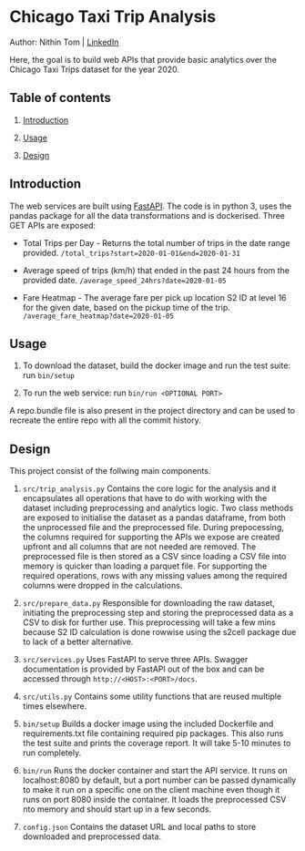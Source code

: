 # Chicago Taxi Trip Analysis

Author: Nithin Tom | [LinkedIn](https://www.linkedin.com/in/nithin-tom/)

Here, the goal is to build web APIs that provide basic analytics over the Chicago Taxi Trips dataset for the year 2020.

## Table of contents

1.  [Introduction](#introduction)

1.  [Usage](#usage)

1.  [Design](#design)

## Introduction

The web services are built using [FastAPI](https://fastapi.tiangolo.com/). The code is in python 3, uses the pandas package for all the data transformations and is dockerised. Three GET APIs are exposed:

- Total Trips per Day - Returns the total number of trips in the date range provided.
  `/total_trips?start=2020-01-01&end=2020-01-31`

- Average speed of trips (km/h) that ended in the past 24 hours from the provided date.
  `/average_speed_24hrs?date=2020-01-05`

- Fare Heatmap - The average fare per pick up location S2 ID at level 16 for the given date, based on the pickup time of the trip.
  `/average_fare_heatmap?date=2020-01-05`

## Usage

1.  To download the dataset, build the docker image and run the test suite:
    run `bin/setup`

2.  To run the web service:
    run `bin/run <OPTIONAL PORT>`

A repo.bundle file is also present in the project directory and can be used to recreate the entire repo with all the commit history.

## Design

This project consist of the follwing main components.

1.  `src/trip_analysis.py`
    Contains the core logic for the analysis and it encapsulates all operations that have to do with working with the dataset including preprocessing and analytics logic.
    Two class methods are exposed to initialise the dataset as a pandas dataframe, from both the unprocessed file and the preprocessed file. During prepocessing, the columns required for supporting the APIs we expose are created upfront and all columns that are not needed are removed. The preprocessed file is then stored as a CSV since loading a CSV file into memory is quicker than loading a parquet file.
    For supporting the required operations, rows with any missing values among the required columns were dropped in the calculations.

2.  `src/prepare_data.py`
    Responsible for downloading the raw dataset, initiating the preprocessing step and storing the preprocessed data as a CSV to disk for further use. This preprocessing will take a few mins because S2 ID calculation is done rowwise using the s2cell package due to lack of a better alternative.

3.  `src/services.py`
    Uses FastAPI to serve three APIs. Swagger documentation is provided by FastAPI out of the box and can be accessed through `http://<HOST>:<PORT>/docs`.

4.  `src/utils.py`
    Contains some utility functions that are reused multiple times elsewhere.

5.  `bin/setup`
    Builds a docker image using the included Dockerfile and requirements.txt file containing required pip packages. This also runs the test suite and prints the coverage report. It will take 5-10 minutes to run completely.

6.  `bin/run`
    Runs the docker container and start the API service. It runs on localhost:8080 by default, but a port number can be passed dynamically to make it run on a specific one on the client machine even though it runs on port 8080 inside the container. It loads the preprocessed CSV nto memory and should start up in a few seconds.

7.  `config.json`
    Contains the dataset URL and local paths to store downloaded and preprocessed data.
